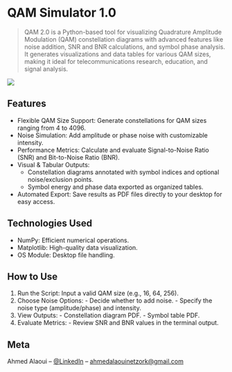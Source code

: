 # QAM Simulator 1.0
> QAM 2.0 is a Python-based tool for visualizing Quadrature Amplitude Modulation (QAM) constellation diagrams with advanced features like noise addition, SNR and BNR calculations, and symbol phase analysis. It generates visualizations and data tables for various QAM sizes, making it ideal for telecommunications research, education, and signal analysis.


![](preview.png)


## Features

- Flexible QAM Size Support: Generate constellations for QAM sizes ranging from 4 to 4096.
- Noise Simulation: Add amplitude or phase noise with customizable intensity.
- Performance Metrics: Calculate and evaluate Signal-to-Noise Ratio (SNR) and Bit-to-Noise Ratio (BNR).
- Visual & Tabular Outputs:
   + Constellation diagrams annotated with symbol indices and optional noise/exclusion points.
   + Symbol energy and phase data exported as organized tables.
- Automated Export: Save results as PDF files directly to your desktop for easy access.

## Technologies Used

- NumPy: Efficient numerical operations.
- Matplotlib: High-quality data visualization.
- OS Module: Desktop file handling.

## How to Use

1. Run the Script: Input a valid QAM size (e.g., 16, 64, 256).
2. Choose Noise Options:
        - Decide whether to add noise.
        - Specify the noise type (amplitude/phase) and intensity.
3. View Outputs:
        - Constellation diagram PDF.
        - Symbol table PDF.
4. Evaluate Metrics:
        - Review SNR and BNR values in the terminal output.


## Meta

Ahmed Alaoui – [@LinkedIn](www.linkedin.com/in/ahmed-alaoui1) – ahmedalaouinetzork@gmail.com



